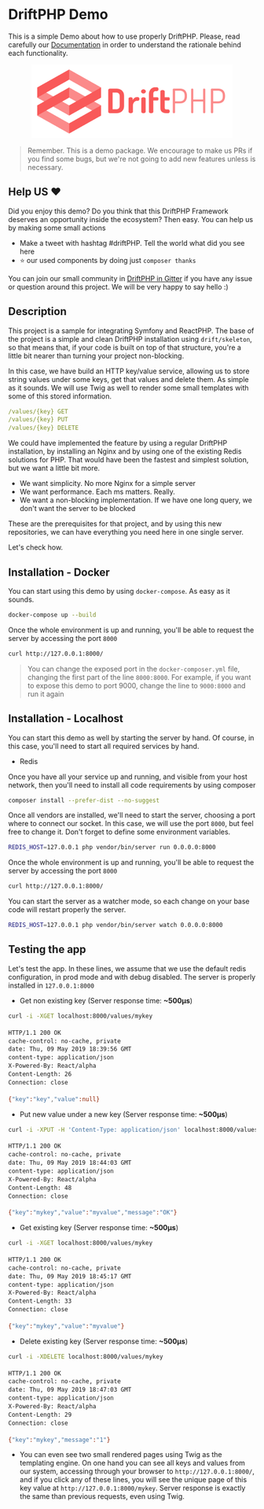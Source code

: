 # DriftPHP Demo

This is a simple Demo about how to use properly DriftPHP. Please, read carefully
our [Documentation](https://drift.io) in order to understand the rationale
behind each functionality.

<p align="center">
  <img src="public/driftphp.png">
</p>

> Remember. This is a demo package. We encourage to make us PRs if you find some
> bugs, but we're not going to add new features unless is necessary. 

## Help US :heart:

Did you enjoy this demo? Do you think that this DriftPHP Framework deserves an
opportunity inside the ecosystem? Then easy. You can help us by making some
small actions

- Make a tweet with hashtag #driftPHP. Tell the world what did you see here
- :star: our used components by doing just `composer thanks`

You can join our small community in 
[DriftPHP in Gitter](https://gitter.im/driftphp/community) if you have any
issue or question around this project. We will be very happy to say hello :)
  
## Description

This project is a sample for integrating Symfony and ReactPHP. The base of the
project is a simple and clean DriftPHP installation using `drift/skeleton`, so
that means that, if your code is built on top of that structure, you're a little
bit nearer than turning your project non-blocking.

In this case, we have build an HTTP key/value service, allowing us to store
string values under some keys, get that values and delete them. As simple as it
sounds. We will use Twig as well to render some small templates with some of
this stored information.

```yml
/values/{key} GET
/values/{key} PUT
/values/{key} DELETE
```

We could have implemented the feature by using a regular DriftPHP installation,
by installing an Nginx and by using one of the existing Redis solutions for PHP.
That would have been the fastest and simplest solution, but we want a little bit
more.

- We want simplicity. No more Nginx for a simple server
- We want performance. Each ms matters. Really.
- We want a non-blocking implementation. If we have one long query, we don't
  want the server to be blocked
  
These are the prerequisites for that project, and by using this new
repositories, we can have everything you need here in one single server.

Let's check how.

## Installation - Docker

You can start using this demo by using `docker-compose`. As easy as it sounds.

```bash
docker-compose up --build
```

Once the whole environment is up and running, you'll be able to request the
server by accessing the port `8000`

```bash
curl http://127.0.0.1:8000/
```

> You can change the exposed port in the `docker-composer.yml` file, changing
> the first part of the line `8000:8000`. For example, if you want to expose 
> this demo to port 9000, change the line to `9000:8000` and run it again

## Installation - Localhost

You can start this demo as well by starting the server by hand. Of course, in
this case, you'll need to start all required services by hand.

- Redis

Once you have all your service up and running, and visible from your host
network, then you'll need to install all code requirements by using composer

```bash
composer install --prefer-dist --no-suggest
```

Once all vendors are installed, we'll need to start the server, choosing a port
where to connect our socket. In this case, we will use the port `8000`, but
feel free to change it. Don't forget to define some environment variables.

```bash
REDIS_HOST=127.0.0.1 php vendor/bin/server run 0.0.0.0:8000
```

Once the whole environment is up and running, you'll be able to request the
server by accessing the port `8000`

```bash
curl http://127.0.0.1:8000/
```

You can start the server as a watcher mode, so each change on your base code
will restart properly the server.

```bash
REDIS_HOST=127.0.0.1 php vendor/bin/server watch 0.0.0.0:8000
```

## Testing the app

Let's test the app. In these lines, we assume that we use the default redis
configuration, in prod mode and with debug disabled. The server is properly
installed in `127.0.0.1:8000`

* Get non existing key (Server response time: **~500μs**)

```bash
curl -i -XGET localhost:8000/values/mykey

HTTP/1.1 200 OK
cache-control: no-cache, private
date: Thu, 09 May 2019 18:39:56 GMT
content-type: application/json
X-Powered-By: React/alpha
Content-Length: 26
Connection: close

{"key":"key","value":null}
```

* Put new value under a new key (Server response time: **~500μs**)

```bash
curl -i -XPUT -H 'Content-Type: application/json' localhost:8000/values/mykey -d'myvalue'

HTTP/1.1 200 OK
cache-control: no-cache, private
date: Thu, 09 May 2019 18:44:03 GMT
content-type: application/json
X-Powered-By: React/alpha
Content-Length: 48
Connection: close

{"key":"mykey","value":"myvalue","message":"OK"}
```

* Get existing key (Server response time: **~500μs**)

```bash
curl -i -XGET localhost:8000/values/mykey

HTTP/1.1 200 OK
cache-control: no-cache, private
date: Thu, 09 May 2019 18:45:17 GMT
content-type: application/json
X-Powered-By: React/alpha
Content-Length: 33
Connection: close

{"key":"mykey","value":"myvalue"}
```

* Delete existing key (Server response time: **~500μs**)

```bash
curl -i -XDELETE localhost:8000/values/mykey

HTTP/1.1 200 OK
cache-control: no-cache, private
date: Thu, 09 May 2019 18:47:03 GMT
content-type: application/json
X-Powered-By: React/alpha
Content-Length: 29
Connection: close

{"key":"mykey","message":"1"}
```

* You can even see two small rendered pages using Twig as the templating engine.
On one hand you can see all keys and values from our system, accessing through
your browser to `http://127.0.0.1:8000/`, and if you click any of these lines,
you will see the unique page of this key value at `http://127.0.0.1:8000/mykey`.
Server response is exactly the same than previous requests, even using Twig. 
